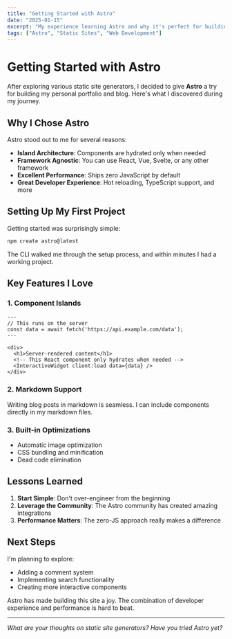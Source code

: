 ```yaml
---
title: "Getting Started with Astro"
date: "2025-01-15"
excerpt: "My experience learning Astro and why it's perfect for building static sites and blogs."
tags: ["Astro", "Static Sites", "Web Development"]
---
```


# Getting Started with Astro

After exploring various static site generators, I decided to give **Astro** a try for building my personal portfolio and blog. Here's what I discovered during my journey.

## Why I Chose Astro

Astro stood out to me for several reasons:

- **Island Architecture**: Components are hydrated only when needed
- **Framework Agnostic**: You can use React, Vue, Svelte, or any other framework
- **Excellent Performance**: Ships zero JavaScript by default
- **Great Developer Experience**: Hot reloading, TypeScript support, and more

## Setting Up My First Project

Getting started was surprisingly simple:

```bash
npm create astro@latest
```

The CLI walked me through the setup process, and within minutes I had a working project.

## Key Features I Love

### 1. Component Islands
```astro
---
// This runs on the server
const data = await fetch('https://api.example.com/data');
---

<div>
  <h1>Server-rendered content</h1>
  <!-- This React component only hydrates when needed -->
  <InteractiveWidget client:load data={data} />
</div>
```

### 2. Markdown Support
Writing blog posts in markdown is seamless. I can include components directly in my markdown files.

### 3. Built-in Optimizations
- Automatic image optimization
- CSS bundling and minification
- Dead code elimination

## Lessons Learned

1. **Start Simple**: Don't over-engineer from the beginning
2. **Leverage the Community**: The Astro community has created amazing integrations
3. **Performance Matters**: The zero-JS approach really makes a difference

## Next Steps

I'm planning to explore:
- Adding a comment system
- Implementing search functionality
- Creating more interactive components

Astro has made building this site a joy. The combination of developer experience and performance is hard to beat.

---

*What are your thoughts on static site generators? Have you tried Astro yet?*